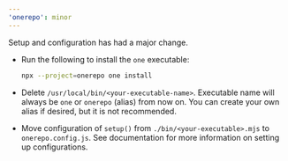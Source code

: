 ```yaml
---
'onerepo': minor
---
```


Setup and configuration has had a major change.

- Run the following to install the `one` executable:

  ```sh
  npx --project=onerepo one install
  ```

- Delete `/usr/local/bin/<your-executable-name>`. Executable name will always be `one` or `onerepo` (alias) from now on. You can create your own alias if desired, but it is not recommended.
- Move configuration of `setup()` from `./bin/<your-executable>.mjs` to `onerepo.config.js`. See documentation for more information on setting up configurations.
